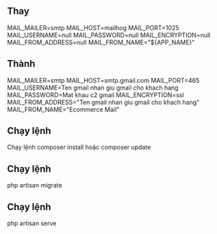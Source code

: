 ## Thay
MAIL_MAILER=smtp
MAIL_HOST=mailhog
MAIL_PORT=1025
MAIL_USERNAME=null
MAIL_PASSWORD=null
MAIL_ENCRYPTION=null
MAIL_FROM_ADDRESS=null
MAIL_FROM_NAME="${APP_NAME}"
## Thành
MAIL_MAILER=smtp
MAIL_HOST=smtp.gmail.com
MAIL_PORT=465
MAIL_USERNAME=Ten gmail nhan giu gmail cho khach hang
MAIL_PASSWORD=Mat khau c2 gmail
MAIL_ENCRYPTION=ssl
MAIL_FROM_ADDRESS="Ten gmail nhan giu gmail cho khach hang"
MAIL_FROM_NAME="Ecommerce Mail"

## Chạy lệnh 
Chạy lệnh composer install hoặc composer update

## Chạy lệnh 
php artisan migrate 
## Chạy lệnh 
php artisan serve 
